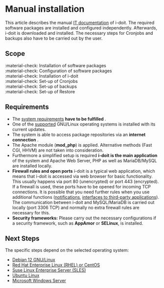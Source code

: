 # Manual installation

This article describes the manual [IT documentation](../../glossary.md) of i-doit. The required software packages are installed and configured independently. Afterwards, i-doit is downloaded and installed. The necessary steps for Cronjobs and backups also have to be carried out by the user.

## Scope

:material-check: Installation of software packages<br>
:material-check: Configuration of software packages<br>
:material-check: Installation of i-doit<br>
:material-check: Set-up of Cronjobs<br>
:material-check: Set-up of backups<br>
:material-check: Set-up of Restore

## Requirements

-   The [system requirements](../system-requirements.md) **have to be fulfilled** .
-   One of the [supported](../system-requirements.md) GNU/Linux operating systems is installed with its current updates.
-   The system is able to access package repositories via an **internet connection** .
-   The Apache module (**mod_php**) is applied. Alternative methods (Fast CGI, HHVM) are not taken into consideration.
-   Furthermore a simplified setup is required **i-doit is the main application** of the system and Apache Web Server, PHP as well as MariaDB/MySQL are installed locally.
-   **Firewall rules and open ports** i-doit is a typical web application, which means that i-doit is accessed via web browser for basic functionality. This usually happens via port 80 (unencrypted) or port 443 (encrypted). If a firewall is used, these ports have to be opened for incoming TCP connections. It is possible that you need further rules when you use additional functions ([notifications](../../evaluation/notifications.md), [interfaces to third-party applications](../../automation-and-integration/index.md)). The communication between i-doit and MySQL/MariaDB is carried out locally (port 3306 TCP) and normally no extra firewall rules are necessary for this.
-   **Security frameworks:** Please carry out the necessary configurations if a security framework, such as **AppAmor** or **SELinux**, is installed.

## Next Steps

The specific steps depend on the selected operating system:

-   [Debian 12 GNU/Linux](debian12.md)
-   [Red Hat Enterprise Linux (RHEL) or CentOS](red-hat-enterprise-linux/index.md)
-   [Suse Linux Enterprise Server (SLES)](suse-linux-enterprise-server.md)
-   [Ubuntu Linux](ubuntu-linux/index.md)
-   [Microsoft Windows Server](microsoft-windows-server/index.md)
